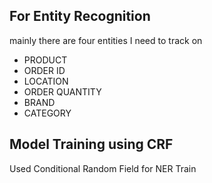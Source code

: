 ## For Entity Recognition

mainly there are four entities I need to track on

- PRODUCT
- ORDER ID
- LOCATION
- ORDER QUANTITY
- BRAND
- CATEGORY

## Model Training using CRF
 Used Conditional Random Field for NER Train